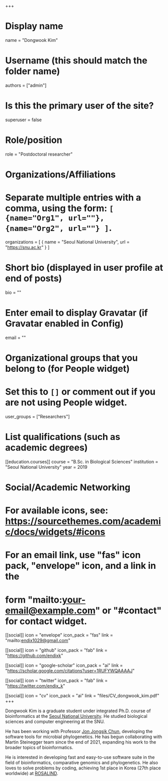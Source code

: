 +++

# Display name
name = "Dongwook Kim"


# Username (this should match the folder name)
authors = ["admin"]

# Is this the primary user of the site?
superuser = false

# Role/position
role = "Postdoctoral researcher"

# Organizations/Affiliations
#   Separate multiple entries with a comma, using the form: `[ {name="Org1", url=""}, {name="Org2", url=""} ]`.
organizations = [ { name = "Seoul National University", url = "https://snu.ac.kr" } ]

# Short bio (displayed in user profile at end of posts)
bio = ""

# Enter email to display Gravatar (if Gravatar enabled in Config)
email = ""

# Organizational groups that you belong to (for People widget)
#   Set this to `[]` or comment out if you are not using People widget.
user_groups = ["Researchers"]

# List qualifications (such as academic degrees)

[[education.courses]]
  course = "B.Sc. in Biological Sciences"
  institution = "Seoul National University"
  year = 2019

# Social/Academic Networking
# For available icons, see: https://sourcethemes.com/academic/docs/widgets/#icons
#   For an email link, use "fas" icon pack, "envelope" icon, and a link in the
#   form "mailto:your-email@example.com" or "#contact" for contact widget.

[[social]]
  icon = "envelope"
  icon_pack = "fas"
  link = "mailto:endix1029@gmail.com"
  
[[social]]
  icon = "github"
  icon_pack = "fab"
  link = "https://github.com/endixk"
  
[[social]]
  icon = "google-scholar"
  icon_pack = "ai"
  link = "https://scholar.google.com/citations?user=1RUFYWQAAAAJ"

[[social]]
  icon = "twitter"
  icon_pack = "fab"
  link = "https://twitter.com/endix_k"

[[social]]
  icon = "cv"
  icon_pack = "ai"
  link = "files/CV_dongwook_kim.pdf"
+++

Dongwook Kim is a graduate student under integrated Ph.D. course of bioinformatics at the [Seoul National University](http://ipbi.snu.ac.kr/). He studied biological sciences and computer engineering at the SNU. 

He has been working with Professor [Jon Jongsik Chun](https://help.ezbiocloud.net/staff-jon-jongsik-chun-english/), developing the software tools for microbial phylogenetics. He has begun collaborating with Martin Steinegger team since the end of 2021, expanding his work to the broader topics of bioinformatics.

He is interested in developing fast and easy-to-use software suite in the field of bioinformatics, comparative genomics and phylogenetics. He also loves to solve problems by coding, achieving 1st place in Korea (27th place worldwide) at [ROSALIND](https://rosalind.info/users/endix1029/).
